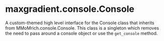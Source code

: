 # maxgradient.console.Console

A custom-themed high level interface for the Console class that inherits from MMoMrich.console.Console. This class is a singleton which removes the need to pass around a console object or use the `get_console` method.
